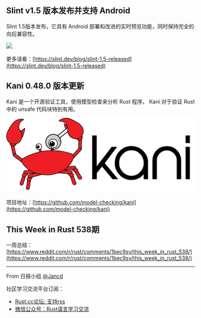 ## Slint v1.5 版本发布并支持 Android

Slint 1.5版本发布，它具有 Android 部署和改进的实时预览功能，同时保持完全的向后兼容性。

![](https://slint.dev/blog/slint-1.5-released/slint-energy-monitor-on-android-phone.jpeg)

更多请看：[https://slint.dev/blog/slint-1.5-released](https://slint.dev/blog/slint-1.5-released)

## Kani 0.48.0 版本更新

Kani 是一个开源验证工具，使用模型检查来分析 Rust 程序。 Kani 对于验证 Rust 中的 unsafe 代码块特别有用。

![](https://github.com/model-checking/kani/raw/main/kani-logo.png)

项目地址：[https://github.com/model-checking/kani](https://github.com/model-checking/kani)

## This Week in Rust 538期

一周总结：
[https://www.reddit.com/r/rust/comments/1bec9sy/this_week_in_rust_538/](https://www.reddit.com/r/rust/comments/1bec9sy/this_week_in_rust_538/)

---

From 日报小组 [@Jancd](https://github.com/Jancd)

社区学习交流平台订阅：
- [Rust.cc论坛: 支持rss](https://rustcc.cn/)
- [微信公众号：Rust语言学习交流](https://rustcc.cn/article?id=ed7c9379-d681-47cb-9532-0db97d883f62)
